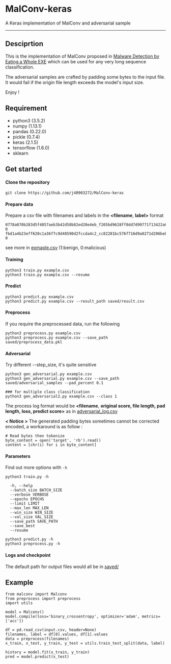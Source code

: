 # MalConv-keras
A Keras implementation of MalConv and adversarial sample

---
## Desciprtion

This is the implementation of MalConv proposed in [Malware Detection by Eating a Whole EXE](https://arxiv.org/abs/1710.09435) which can be used for any very long sequence classification.

The adversarial samples are crafted by padding some bytes to the input file. It would fail if the origin file length exceeds the model's input size.

Enjoy !

## Requirement
- python3 (3.5.2)
- numpy (1.13.1)
- pandas (0.22.0)
- pickle (0.7.4)
- keras (2.1.5)
- tensorflow (1.6.0)
- sklearn

## Get started
#### Clone the repository
```
git clone https://github.com/j40903272/MalConv-keras
```
#### Prepare data
Prepare a csv file with filenames and labels in the  **<filename**, **label>**  format
```
0778a070b283d5f4057aeb3b42d58b82ed20e4eb_f205bd9628ff8dd7d99771f13422a665a70bb916, 0
fbd1a4b23eff620c1a36f7c9d48590d2fccda4c2_cc82281bc576f716d9a0271d206beb81ad078b53, 0
```
see more in [exmaple.csv](https://github.com/j40903272/MalConv-keras/blob/master/example.csv) (1:benign, 0:malicious)
#### Training
```
python3 train.py example.csv
python3 train.py example.csv --resume
```
#### Predict
```
python3 predict.py example.csv
python3 predict.py example.csv --result_path saved/result.csv
```

#### Preprocess
If you require the preprocessed data, run the following
```
python3 preprocess.py example.csv
python3 preprocess.py example.csv --save_path saved/preprocess_data.pkl
```
#### Adversarial
Try different --step_size, it's quite sensitive
```
python3 gen_adversarial.py example.csv
python3 gen_adversarial.py example.csv --save_path saved/adversarial_samples --pad_percent 0.1

### for multiple class classification
python3 gen_adversarial2.py example.csv --class 1
```
The process log format would be **<filename**, **original score, file length, pad length, loss, predict score>**
as in [adversarial_log.csv](https://github.com/j40903272/MalConv-keras/blob/master/saved/adversarial_log.csv)

**< Notice >**
The generated padding bytes sometimes cannot be corrected encoded, a workaround is as follow :
```
# Read bytes then tokenize
byte_content = open('target', 'rb').read()
content = [chr(i) for i in byte_content]
```

#### Parameters
Find out more options with `-h`
```
python3 train.py -h

  -h, --help
  --batch_size BATCH_SIZE
  --verbose VERBOSE
  --epochs EPOCHS
  --limit LIMIT
  --max_len MAX_LEN
  --win_size WIN_SIZE
  --val_size VAL_SIZE
  --save_path SAVE_PATH
  --save_best
  --resume
  
python3 predict.py -h
python3 preprocess.py -h
```
#### Logs and checkpoint
The default path for output files would all be in [saved/](https://github.com/j40903272/MalConv-keras/tree/master/saved)

## Example
```
from malconv import Malconv
from preprocess import preprocess
import utils

model = Malconv()
model.compile(loss='binary_crossentropy', optimizer='adam', metrics=['acc'])

df = pd.read_csv(input.csv, header=None)
filenames, label = df[0].values, df[1].values
data = preprocess(filenames)
x_train, x_test, y_train, y_test = utils.train_test_split(data, label)

history = model.fit(x_train, y_train)
pred = model.predict(x_test)
```
